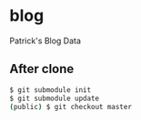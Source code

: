 # blog
Patrick's Blog Data

## After clone

```sh
$ git submodule init
$ git submodule update
(public) $ git checkout master
```